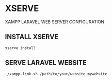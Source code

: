 # XSERVE

XAMPP LARAVEL WEB SERVER CONFIGURATION

## INSTALL XSERVE

```
xserve install
```

## SERVE LARAVEL WEBSITE

```
./xampp-link.sh /path/to/your/website mywebsite
```
